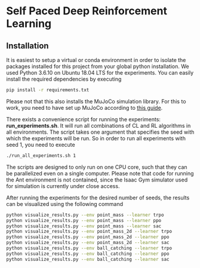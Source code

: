 # Self Paced Deep Reinforcement Learning

## Installation

It is easiest to setup a virtual or conda environment in order to isolate the packages installed for this project from your global python installation. We used Python 3.6.10 on Ubuntu 18.04 LTS for the experiments. You can easily install the required dependencies by executing
```bash
pip install -r requirements.txt
```
Please not that this also installs the MuJoCo simulation library. For this to work, you need to have set up MuJoCo according to [this guide](https://github.com/openai/mujoco-py).

There exists a convenience script for running the experiments: **run_experiments.sh**. It will run all combinations of CL and RL algorithms in all environments. The script takes one argument that specifies the seed with which the experiments will be run. So in order to run all experiments with seed 1, you need to execute
```bash
./run_all_experiments.sh 1
```
The scripts are designed to only run on one CPU core, such that they can be parallelized even on a single computer. Please note that code for running the Ant environment is not contained, since the Isaac Gym simulator used for simulation is currently under close access.

After running the experiments for the desired number of seeds, the results can be visualized using the following command
```bash
python visualize_results.py --env point_mass --learner trpo
python visualize_results.py --env point_mass --learner ppo
python visualize_results.py --env point_mass --learner sac
python visualize_results.py --env point_mass_2d --learner trpo
python visualize_results.py --env point_mass_2d --learner ppo
python visualize_results.py --env point_mass_2d --learner sac
python visualize_results.py --env ball_catching --learner trpo
python visualize_results.py --env ball_catching --learner ppo
python visualize_results.py --env ball_catching --learner sac
```
